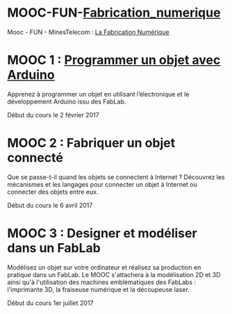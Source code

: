 # MOOC-FUN-[Fabrication_numerique](https://github.com/Rom1deTroyes/MOOC-FUN-Fabrication_numerique)

Mooc - FUN - MinesTelecom :  [La Fabrication Numérique](https://www.fun-mooc.fr/courses/MinesTelecom/04017S02/session02/progress)


# MOOC 1 : [Programmer un objet avec Arduino](Mooc-1/Mooc-1.otl)

Apprenez à programmer un objet en utilisant l’électronique et le développement Arduino issu des FabLab.

Début du cours le 2 février 2017

# MOOC 2 : Fabriquer un objet connecté

Que se passe-t-il quand les objets se connectent à Internet ? Découvrez les mécanismes et les langages pour connecter un objet à Internet ou connecter des objets entre eux.

Début du cours le 6 avril 2017

# MOOC 3 : Designer et modéliser dans un FabLab

Modélisez un objet sur votre ordinateur et réalisez sa production en pratique dans un FabLab. Le MOOC s'attachera à la modélisation 2D et 3D ainsi qu'à l'utilisation des machines emblématiques des FabLabs : l'imprimante 3D, la fraiseuse numérique et la découpeuse laser.

Début du cours 1er juillet 2017


